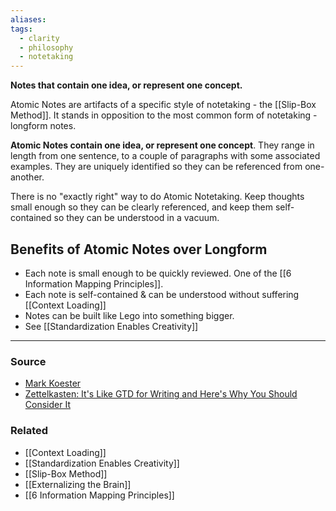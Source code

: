 ```yaml
---
aliases: 
tags:
  - clarity
  - philosophy
  - notetaking
---
```

**Notes that contain one idea, or represent one concept.**

Atomic Notes are artifacts of a specific style of notetaking - the [[Slip-Box Method]]. It stands in opposition to the most common form of notetaking - longform notes. 

**Atomic Notes contain one idea, or represent one concept**. They range in length from one sentence, to a couple of paragraphs with some associated examples. They are uniquely identified so they can be referenced from one-another.

There is no "exactly right" way to do Atomic Notetaking. Keep thoughts small enough so they can be clearly referenced, and keep them self-contained so they can be understood in a vacuum.

## Benefits of Atomic Notes over Longform

- Each note is small enough to be quickly reviewed. One of the [[6 Information Mapping Principles]].
- Each note is self-contained & can be understood without suffering [[Context Loading]]
- Notes can be built like Lego into something bigger.
- See [[Standardization Enables Creativity]]

---

### Source
- [Mark Koester](http://www.markwk.com/smart-notes.html)
- [Zettelkasten: It's Like GTD for Writing and Here's Why You Should Consider It](https://writingcooperative.com/zettelkasten-its-like-gtd-for-writing-and-here-s-why-you-should-consider-it-7dddf02be394)

### Related
- [[Context Loading]]
- [[Standardization Enables Creativity]]
- [[Slip-Box Method]]
- [[Externalizing the Brain]]
- [[6 Information Mapping Principles]]